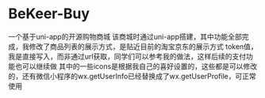# BeKeer-Buy
一个基于uni-app的开源购物商城
该商城时通过uni-app搭建，其中功能全部完成，我修改了商品列表的展示方式，是贴近目前的淘宝京东的展示方式
token值，我是直接写入，而非通过url获取，同学们可以参考我的做法，这样后续的支付功能也可以继续做
其中的一些icons是根据我自己的喜好设置的，这些都是可以修改的，还有微信小程序的wx.getUserInfo已经替换成了wx.getUserProfile，可正常使用
